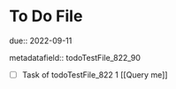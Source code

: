 # To Do File

due:: 2022-09-11

metadatafield:: todoTestFile_822_90

- [ ] Task of todoTestFile_822 1 [[Query me]]
